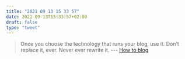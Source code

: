 ```yaml
---
title: "2021 09 13 15 33 57"
date: 2021-09-13T15:33:57+02:00
draft: false
type: "tweet"
---
```

> Once you choose the technology that runs your blog, use it. Don’t replace it, ever. Never ever rewrite it. --- [How to blog](https://macwright.com/2019/02/06/how-to-blog.html)
